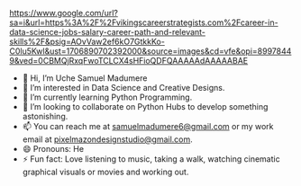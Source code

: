 https://www.google.com/url?sa=i&url=https%3A%2F%2Fvikingscareerstrategists.com%2Fcareer-in-data-science-jobs-salary-career-path-and-relevant-skills%2F&psig=AOvVaw2ef6kO7GtkkKo-C0lu5Kwl&ust=1706890702392000&source=images&cd=vfe&opi=89978449&ved=0CBMQjRxqFwoTCLCX4sHFioQDFQAAAAAdAAAAABAE



- 👋 Hi, I’m Uche Samuel Madumere
- 👀 I’m interested in Data Science and Creative Designs.
- 🌱 I’m currently learning Python Programming. 
- 💞️ I’m looking to collaborate on Python Hubs to develop something astonishing.
- 📫 You can reach me at samuelmadumere6@gmail.com or my work email at pixelmazondesignstudio@gmail.com.
- 😄 Pronouns: He
- ⚡ Fun fact: Love listening to music, taking a walk, watching cinematic graphical visuals or movies and working out.

<!---
Nativenerd1004/Nativenerd1004 is a ✨ special ✨ repository because its `README.md` (this file) appears on your GitHub profile.
You can click the Preview link to take a look at your changes.
--->
